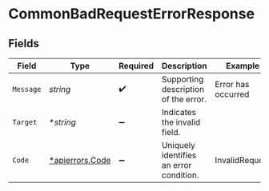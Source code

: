 # CommonBadRequestErrorResponse


## Fields

| Field                                             | Type                                              | Required                                          | Description                                       | Example                                           |
| ------------------------------------------------- | ------------------------------------------------- | ------------------------------------------------- | ------------------------------------------------- | ------------------------------------------------- |
| `Message`                                         | *string*                                          | :heavy_check_mark:                                | Supporting description of the error.              | Error has occurred                                |
| `Target`                                          | **string*                                         | :heavy_minus_sign:                                | Indicates the invalid field.                      |                                                   |
| `Code`                                            | [*apierrors.Code](../../models/apierrors/code.md) | :heavy_minus_sign:                                | Uniquely identifies an error condition.           | InvalidRequest                                    |